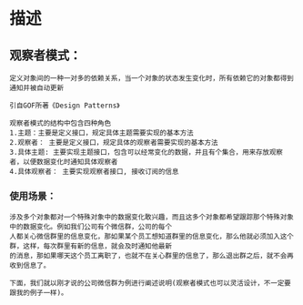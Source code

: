 
# 描述

## 观察者模式：

    定义对象间的一种一对多的依赖关系，当一个对象的状态发生变化时，所有依赖它的对象都得到通知并被自动更新
    
    引自GOF所著《Design Patterns》
    
    观察者模式的结构中包含四种角色
    1.主题：主要是定义接口，规定具体主题需要实现的基本方法
    2.观察者： 主要是定义接口，规定具体的观察者需要实现的基本方法
    3.具体主题: 主要实现主题接口，包含可以经常变化的数据，并且有个集合，用来存放观察者，以便数据变化时通知具体观察者
    4.具体观察者： 主要实现观察者接口, 接收订阅的信息

### 使用场景：
    涉及多个对象都对一个特殊对象中的数据变化敢兴趣，而且这多个对象都希望跟踪那个特殊对象中的数据变化。例如我们公司有个微信群，公司的每个
    人都关心微信群里的信息变化，那如果某个员工想知道群里的信息变化，那么他就必须加入这个群，这样，每次群里有新的信息，就会及时通知他最新
    的消息，那如果哪天这个员工离职了，也就不在关心群里的信息了，那么退出群之后，就不会再收到信息了。
    
    下面，我们就以刚才说的公司微信群为例进行阐述说明(观察者模式也可以灵活设计，不一定要跟我的例子一样)。